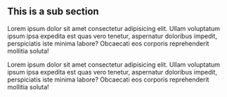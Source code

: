 ## This is a sub section

Lorem ipsum dolor sit amet consectetur adipisicing elit. Ullam voluptatum ipsum ipsa expedita est quas vero tenetur, aspernatur doloribus impedit, perspiciatis iste minima labore? Obcaecati eos corporis reprehenderit mollitia soluta!

Lorem ipsum dolor sit amet consectetur adipisicing elit. Ullam voluptatum ipsum ipsa expedita est quas vero tenetur, aspernatur doloribus impedit, perspiciatis iste minima labore? Obcaecati eos corporis reprehenderit mollitia soluta!
